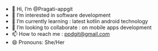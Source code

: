 - 👋 Hi, I’m @Pragati-appgit
- 👀 I’m interested in software development
- 🌱 I’m currently learning : latest kotlin android technology
- 💞️ I’m looking to collaborate : on mobile apps development
- 📫 How to reach me : ppdgit@gmail.com
- 😄 Pronouns: She/Her

<!---
Pragati-appgit/Pragati-appgit is a ✨ special ✨ repository because its `README.md` (this file) appears on your GitHub profile.
You can click the Preview link to take a look at your changes.
--->
